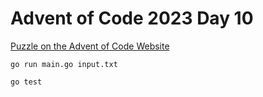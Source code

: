 # Advent of Code 2023 Day 10

[Puzzle on the Advent of Code Website](https://adventofcode.com/2023/day/10)

```shell
go run main.go input.txt
```

```shell
go test
```